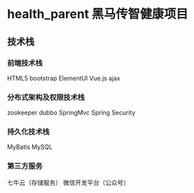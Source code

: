 # health_parent 黑马传智健康项目
## 技术栈
### 前端技术栈
HTML5 bootstrap ElementUI Vue.js ajax
### 分布式架构及权限技术栈
zookeeper dubbo SpringMvc Spring Security
### 持久化技术栈
MyBatis MySQL
### 第三方服务
七牛云（存储服务） 微信开发平台（公众号）
